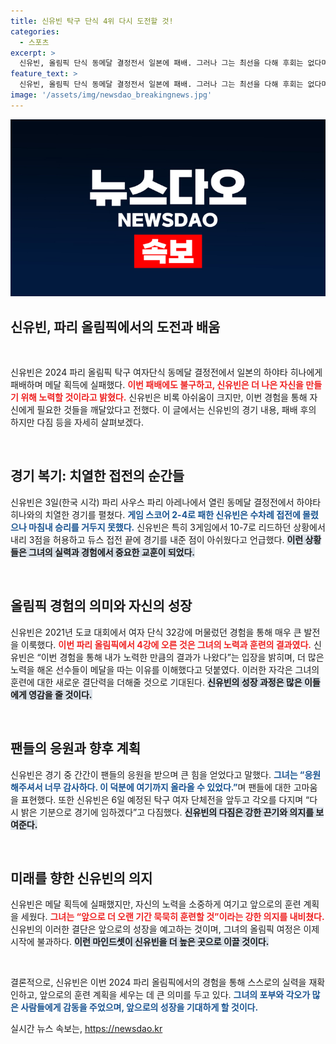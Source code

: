 ```yaml
---
title: 신유빈 탁구 단식 4위 다시 도전할 것!
categories:
  - 스포츠
excerpt: >
  신유빈, 올림픽 단식 동메달 결정전서 일본에 패배. 그러나 그는 최선을 다해 후회는 없다며 훈련을 통한 재도약을 다짐했다. 앞으로의 여정을 응원해 주세요!
feature_text: >
  신유빈, 올림픽 단식 동메달 결정전서 일본에 패배. 그러나 그는 최선을 다해 후회는 없다며 훈련을 통한 재도약을 다짐했다. 앞으로의 여정을 응원해 주세요!
image: '/assets/img/newsdao_breakingnews.jpg'
---
```


<p><img src="/assets/img/newsdao_breakingnews.jpg" alt="bookingtag 속보" /></p>

<h2 data-ke-size="size26">신유빈, 파리 올림픽에서의 도전과 배움</h2>

<p data-ke-size="size16">&nbsp;</p>

<p>신유빈은 2024 파리 올림픽 탁구 여자단식 동메달 결정전에서 일본의 하야타 히나에게 패배하며 메달 획득에 실패했다. <b><span style="color: #ee2323;">이번 패배에도 불구하고, 신유빈은 더 나은 자신을 만들기 위해 노력할 것이라고 밝혔다.</span></b> 신유빈은 비록 아쉬움이 크지만, 이번 경험을 통해 자신에게 필요한 것들을 깨달았다고 전했다. 이 글에서는 신유빈의 경기 내용, 패배 후의 하지만 다짐 등을 자세히 살펴보겠다.</p>

<p data-ke-size="size16">&nbsp;</p>

<h2 data-ke-size="size26">경기 복기: 치열한 접전의 순간들</h2>

<p>신유빈은 3일(한국 시각) 파리 사우스 파리 아레나에서 열린 동메달 결정전에서 하야타 히나와의 치열한 경기를 펼쳤다. <b><span style="color: #1a5490;">게임 스코어 2-4로 패한 신유빈은 수차례 접전에 몰렸으나 마침내 승리를 거두지 못했다.</span></b> 신유빈은 특히 3게임에서 10-7로 리드하던 상황에서 내리 3점을 허용하고 듀스 접전 끝에 경기를 내준 점이 아쉬웠다고 언급했다. <b><span style="background-color: #21538527;">이런 상황들은 그녀의 실력과 경험에서 중요한 교훈이 되었다.</span></b> </p>

<p data-ke-size="size16">&nbsp;</p>

<h2 data-ke-size="size26">올림픽 경험의 의미와 자신의 성장</h2>

<p>신유빈은 2021년 도쿄 대회에서 여자 단식 32강에 머물렀던 경험을 통해 매우 큰 발전을 이룩했다. <b><span style="color: #ee2323;">이번 파리 올림픽에서 4강에 오른 것은 그녀의 노력과 훈련의 결과였다.</span></b> 신유빈은 “이번 경험을 통해 내가 노력한 만큼의 결과가 나왔다”는 입장을 밝히며, 더 많은 노력을 해온 선수들이 메달을 따는 이유를 이해했다고 덧붙였다. 이러한 자각은 그녀의 훈련에 대한 새로운 결단력을 더해줄 것으로 기대된다. <b><span style="background-color: #21538527;">신유빈의 성장 과정은 많은 이들에게 영감을 줄 것이다.</span></b></p>

<p data-ke-size="size16">&nbsp;</p>

<h2 data-ke-size="size26">팬들의 응원과 향후 계획</h2>

<p>신유빈은 경기 중 간간이 팬들의 응원을 받으며 큰 힘을 얻었다고 말했다. <b><span style="color: #1a5490;">그녀는 “응원해주셔서 너무 감사하다. 이 덕분에 여기까지 올라올 수 있었다.”</span></b>며 팬들에 대한 고마움을 표현했다. 또한 신유빈은 6일 예정된 탁구 여자 단체전을 앞두고 각오를 다지며 “다시 밝은 기분으로 경기에 임하겠다”고 다짐했다. <b><span style="background-color: #21538527;">신유빈의 다짐은 강한 끈기와 의지를 보여준다.</span></b> </p>

<p data-ke-size="size16">&nbsp;</p>

<h2 data-ke-size="size26">미래를 향한 신유빈의 의지</h2>

<p>신유빈은 메달 획득에 실패했지만, 자신의 노력을 소중하게 여기고 앞으로의 훈련 계획을 세웠다. <b><span style="color: #ee2323;">그녀는 “앞으로 더 오랜 기간 묵묵히 훈련할 것”이라는 강한 의지를 내비쳤다.</span></b> 신유빈의 이러한 결단은 앞으로의 성장을 예고하는 것이며, 그녀의 올림픽 여정은 이제 시작에 불과하다. <b><span style="background-color: #21538527;">이런 마인드셋이 신유빈을 더 높은 곳으로 이끌 것이다.</span></b> </p>

<p data-ke-size="size16">&nbsp;</p>

<p>결론적으로, 신유빈은 이번 2024 파리 올림픽에서의 경험을 통해 스스로의 실력을 재확인하고, 앞으로의 훈련 계획을 세우는 데 큰 의미를 두고 있다. <b><span style="color: #1a5490;">그녀의 포부와 각오가 많은 사람들에게 감동을 주었으며, 앞으로의 성장을 기대하게 할 것이다.</span></b> </p>
실시간 뉴스 속보는, <a href="https://newsdao.kr" rel="dofollow">https://newsdao.kr</a>


